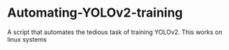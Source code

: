 # Automating-YOLOv2-training
A script that automates the tedious task of training YOLOv2. This works on linux systems
